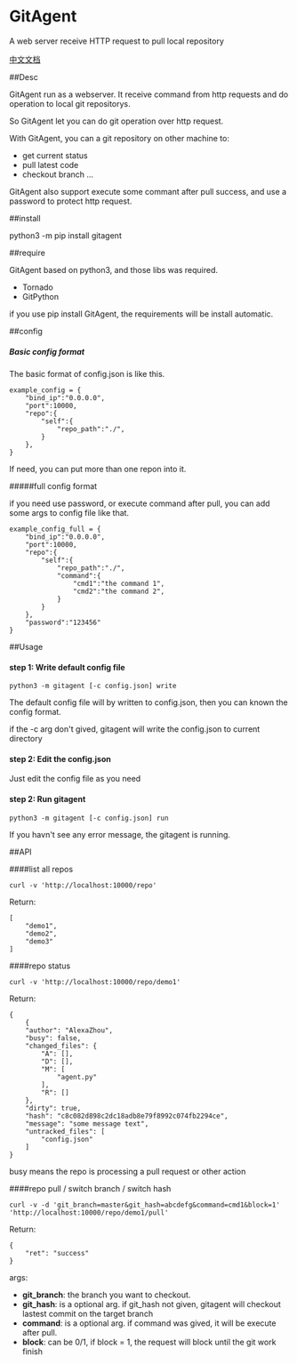# GitAgent
A web server receive HTTP request to pull local repository

[中文文档](https://github.com/alexazhou/GitAgent/blob/master/README_zh.md)

##Desc

GitAgent run as a webserver. It receive command from http requests and do operation to local git repositorys.

So GitAgent let you can do git operation over http request.

With GitAgent, you can a git repository on other machine to:

* get current status
* pull latest code 
* checkout branch
...

GitAgent also support execute some commant after pull success, and use a password to protect http request.

##install

python3 -m pip install gitagent

##require

GitAgent based on python3, and those libs was required.

 * Tornado
 * GitPython
 
if you use pip install GitAgent, the requirements will be install automatic.

##config

##### Basic config format
The basic format of config.json is like this.

```
example_config = {
    "bind_ip":"0.0.0.0",
	"port":10000,
	"repo":{
		"self":{
			"repo_path":"./",
		}
	},
}
```
If need, you can put more than one repon into it.


#####full config format

if you need use password, or execute command after pull, you can add some args to config file like that.

```
example_config_full = {
    "bind_ip":"0.0.0.0",
	"port":10000,
	"repo":{
		"self":{
			"repo_path":"./",
            "command":{
                "cmd1":"the command 1",
                "cmd2":"the command 2",
            }
		}
	},
    "password":"123456"
}

```

 
##Usage

#### step 1: Write default config file
```python3 -m gitagent [-c config.json] write```

The default config file will by written to config.json, then you can known the config format.

if the -c arg don't gived, gitagent will write the config.json to current directory

#### step 2: Edit the config.json

Just edit the config file as you need

#### step 2: Run gitagent
```python3 -m gitagent [-c config.json] run```

If you havn't see any error message, the gitagent is running.

##API

####list all repos

```curl -v 'http://localhost:10000/repo'```

Return:

```
[
    "demo1",
    "demo2",
    "demo3"
]
```


####repo status

```curl -v 'http://localhost:10000/repo/demo1'```

Return:

```
{
    {
    "author": "AlexaZhou",
    "busy": false,
    "changed_files": {
        "A": [],
        "D": [],
        "M": [
            "agent.py"
        ],
        "R": []
    },
    "dirty": true,
    "hash": "c8c082d898c2dc18adb8e79f8992c074fb2294ce",
    "message": "some message text",
    "untracked_files": [
        "config.json"
    ]
}
```

busy means the repo is processing a pull request or other action

####repo pull / switch branch / switch hash 

```curl -v -d 'git_branch=master&git_hash=abcdefg&command=cmd1&block=1' 'http://localhost:10000/repo/demo1/pull'```

Return:

```
{
    "ret": "success"
}
```

args:

* ****git_branch****: the branch you want to checkout.
* ****git_hash****: is a optional arg. if git_hash not given, gitagent will checkout lastest commit on the target branch 
* ****command****: is a optional arg. if command was gived, it will be execute after pull. 
* ****block****: can be 0/1, if block = 1, the request will block until the git work finish 
 
